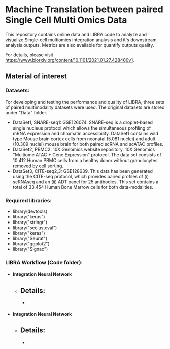 # Machine Translation between paired Single Cell Multi Omics Data
This repository contains online data and LIBRA code to analyze and visualize Single-cell multiomics integration analysis and it's downstream analysis outputs. Metrics are also available for quantify outputs quality. 

For details, please visit https://www.biorxiv.org/content/10.1101/2021.01.27.428400v1.


## Material of interest


### Datasets:
For developing and testing the performance and quality of LIBRA, three sets of paired multimodality datasets were used. The original datasets are stored under "Data" folder.

- DataSet1, SNARE-seq1: GSE126074. SNARE-seq is a droplet-based single nucleus protocol which allows the simultaneous profiling of mRNA expression and chromatin accessibility. DataSet1 contains wild type Mouse brain cortex cells from neonatal (5.081 nuclei) and adult (10.309 nuclei) mouse brain for both paired scRNA and scATAC profiles.
- DataSet2, PBMC2: 10X Genomics website repository. 10X Genomics "Multiome ATAC + Gene Expression" protocol. The data set consists of 10.412 Human PBMC cells from a healthy donor without granulocytes removed by cell sorting.
- DataSet3, CITE-seq2,3: GSE128639. This data has been generated using the CITE-seq protocol, which provides paired profiles of (i) scRNAseq and an (ii) ADT panel for 25 antibodies. This set contains a total of 33.454 Human Bone Marrow cells for both data-modalities.


### Required libraries:
  - library(devtools)
  - library("keras")
  - library("stringr")
  - library("scclusteval")
  - library("keras")
  - library("Seurat")
  - library("ggplot2")
  - library("Signac") 


### LIBRA Workflow (Code folder):
  - ####  Integration Neural Network 
    - Details: 
      - 
      - 
      
  - ####  Integration Neural Network 
    - Details: 
      - 
      -  
  
  
  
  
